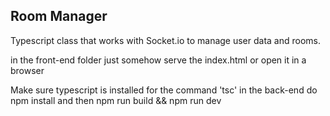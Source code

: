 ## Room Manager

Typescript class that works with Socket.io to manage user data and rooms.

in the front-end folder just somehow serve the index.html or open it in a browser

Make sure typescript is installed for the command 'tsc'
in the back-end do npm install and then npm run build && npm run dev